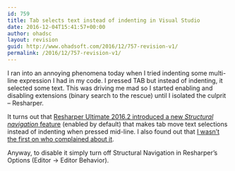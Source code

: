 ```yaml
---
id: 759
title: Tab selects text instead of indenting in Visual Studio
date: 2016-12-04T15:41:57+00:00
author: ohadsc
layout: revision
guid: http://www.ohadsoft.com/2016/12/757-revision-v1/
permalink: /2016/12/757-revision-v1/
---
```

I ran into an annoying phenomena today when I tried indenting some multi-line expression I had in my code. I pressed TAB but instead of indenting, it selected some text. This was driving me mad so I started enabling and disabling extensions (binary search to the rescue) until I isolated the culprit &#8211; Resharper.

It turns out that <a href="https://blog.jetbrains.com/dotnet/2016/08/18/resharper-ultimate-2016-2-is-here/" target="_blank">Resharper Ultimate 2016.2 introduced a new <em>Structural navigation</em> feature</a> (enabled by default) that makes tab move text selections instead of indenting when pressed mid-line. I also found out that <a href="https://resharper-support.jetbrains.com/hc/en-us/community/posts/207739969-Tab-key-behaviour-overridden" target="_blank">I wasn&#8217;t the first on who complained about it</a>.

Anyway, to disable it simply turn off Structural Navigation in Resharper&#8217;s Options (Editor -> Editor Behavior).